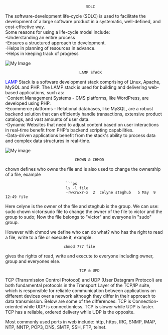                                         SDLC

The software-development life-cycle (SDLC) is used to facilitate the development of a large software product in a systematic, well-defined, and cost-effective way.  
Some reasons for using a life-cycle model include:  
-Understanding an entire process  
-Ensures a structured approach to development.  
-Helps in planning of resources in advance.  
-Helps in keeping track of progress

![My Image](https://media.geeksforgeeks.org/wp-content/uploads/20231220113035/SDLC.jpg)

                                     LAMP STACK

<span style="color: blue">LAMP</span> Stack is a software development stack comprising of Linux, Apache, MySQL and PHP.
The LAMP stack is used for building and delivering web-based applications, such as:  
-Content Management Systems - CMS platforms, like WordPress, are developed using PHP.  
-Ecommerce platforms - Relational databases, like MySQL, are a robust backend solution that can efficiently handle transactions, extensive product catalogs, and vast amounts of user data.  
-Dynamic Websites that need to adjust content based on user interactions in real-time benefit from PHP's backend scripting capabilities.  
-Data-driven applications benefit from the stack's ability to process data and complex data structures in real-time.

![My image](https://phoenixnap.com/kb/wp-content/uploads/2022/01/visual-representation-of-the-lamp-stack-pnap.png)

                                   CHOWN & CHMOD

chown defines who owns the file and is also used to change the ownership of a file, example

                               ```ps
                               ls -l file
                               -rwxrwxr-x  2  celyne steghub   5 May  9 12:49 file

Here celyne is the owner of the file and steghub is the group. We can use: sudo chown victor:sudo file to change the owner of the file to victor and the group to sudo; Now the file belongs to "victor" and everyone in "sudo" group.

However with chmod we define who can do what? who has the right to read a file, write to a file or execute it, example:

                              chmod 777 file

gives the rights of read, write and execute to everyone including owner, group and everyones else.

                                     TCP & UPD

TCP (Transmission Control Protocol) and UDP (User Datagram Protocol) are both fundamental protocols in the Transport Layer of the TCP/IP suite, which is responsible for reliable communication between applications on different devices over a network although they differ in their approach to data transmission. Below are some of the differences:
TCP is Connection-oriented while UDP is connectionless.
TCP is slower while UDP is faster.
TCP has a reliable, ordered delivery while UDP is the opposite.

Most commonly used ports in web include: http, https, IRC, SNMP, IMAP, NTP, NNTP, POP3, DNS, SMTP, SSH, FTP, telnet.
